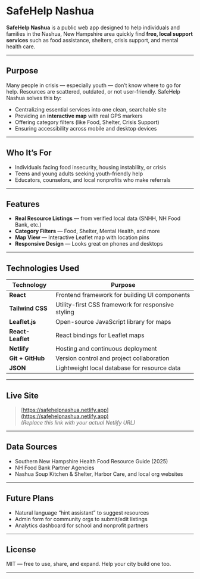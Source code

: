 
# SafeHelp Nashua

**SafeHelp Nashua** is a public web app designed to help individuals and families in the Nashua, New Hampshire area quickly find **free, local support services** such as food assistance, shelters, crisis support, and mental health care.

---

## Purpose

Many people in crisis — especially youth — don’t know where to go for help. Resources are scattered, outdated, or not user-friendly. SafeHelp Nashua solves this by:

- Centralizing essential services into one clean, searchable site
- Providing an **interactive map** with real GPS markers
- Offering category filters (like Food, Shelter, Crisis Support)
- Ensuring accessibility across mobile and desktop devices

---

## Who It’s For

- Individuals facing food insecurity, housing instability, or crisis
- Teens and young adults seeking youth-friendly help
- Educators, counselors, and local nonprofits who make referrals

---

## Features

- **Real Resource Listings** — from verified local data (SNHH, NH Food Bank, etc.)
- **Category Filters** — Food, Shelter, Mental Health, and more
- **Map View** — Interactive Leaflet map with location pins
- **Responsive Design** — Looks great on phones and desktops

---

## Technologies Used

| Technology         | Purpose                                      |
|--------------------|----------------------------------------------|
| **React**          | Frontend framework for building UI components |
| **Tailwind CSS**   | Utility-first CSS framework for responsive styling |
| **Leaflet.js**     | Open-source JavaScript library for maps      |
| **React-Leaflet**  | React bindings for Leaflet maps              |
| **Netlify**        | Hosting and continuous deployment            |
| **Git + GitHub**   | Version control and project collaboration    |
| **JSON**           | Lightweight local database for resource data |

---

## Live Site

> [https://safehelpnashua.netlify.app](https://safehelpnashua.netlify.app)  
_(Replace this link with your actual Netlify URL)_

---

## Data Sources

- Southern New Hampshire Health Food Resource Guide (2025)
- NH Food Bank Partner Agencies
- Nashua Soup Kitchen & Shelter, Harbor Care, and local org websites

---

## Future Plans

- Natural language “hint assistant” to suggest resources
- Admin form for community orgs to submit/edit listings
- Analytics dashboard for school and nonprofit partners

---

## License

MIT — free to use, share, and expand. Help your city build one too.

---
